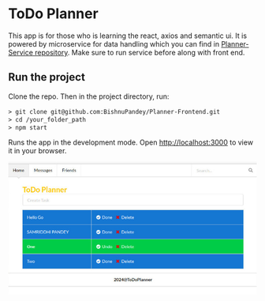 # ToDo Planner

This app is for those who is learning the react, axios and semantic ui. It is powered by microservice for data handling which you can find in [Planner-Service repository](https://github.com/BishnuPandey/Planner-Backend.git). Make sure to run service before along with front end.

## Run the project

Clone the repo. Then in the project directory, run:

```
> git clone git@github.com:BishnuPandey/Planner-Frontend.git
> cd /your_folder_path
> npm start
```

Runs the app in the development mode.
Open [http://localhost:3000](http://localhost:3000) to view it in your browser.


![Planner HomePage](./public/image/plannerHome.jpg "Planner View")
